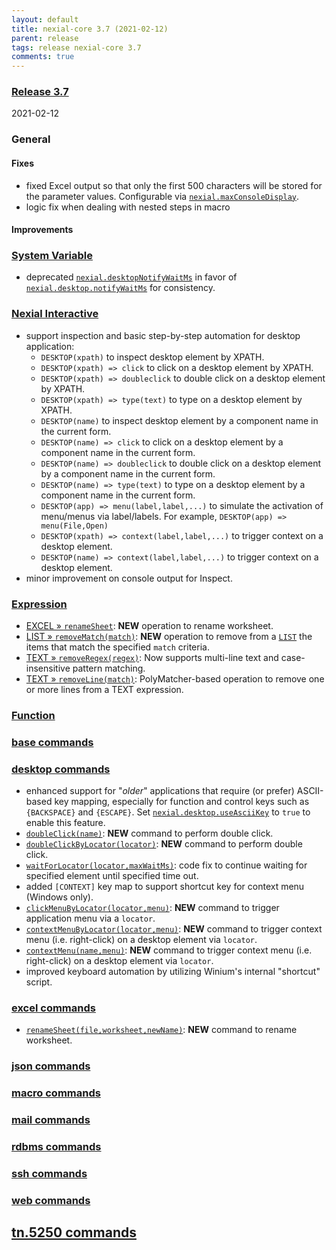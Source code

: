 ```yaml
---
layout: default
title: nexial-core 3.7 (2021-02-12)
parent: release
tags: release nexial-core 3.7
comments: true
---
```


### <a href="https://github.com/nexiality/nexial-core/releases/tag/nexial-core-v3.7_????" class="external-link" target="_nexial_link">Release 3.7</a>
2021-02-12


### General
#### Fixes
- fixed Excel output so that only the first 500 characters will be stored for the parameter values. 
  Configurable via [`nexial.maxConsoleDisplay`](../systemvars/index.html#nexial.maxConsoleDisplay).
- logic fix when dealing with nested steps in macro

#### Improvements


### [System Variable](../systemvars)
- deprecated [`nexial.desktopNotifyWaitMs`](../systemvars/content.html#nexial.desktopNotifyWaitMs) in favor of
  [`nexial.desktop.notifyWaitMs`](../systemvars/content.html#nexial.desktop.notifyWaitMs) for consistency.


### [Nexial Interactive](../interactive)
- support inspection and basic step-by-step automation for desktop application:
  - `DESKTOP(xpath)` to inspect desktop element by XPATH.
  - `DESKTOP(xpath) => click` to click on a desktop element by XPATH.
  - `DESKTOP(xpath) => doubleclick` to double click on a desktop element by XPATH.
  - `DESKTOP(xpath) => type(text)` to type on a desktop element by XPATH.
  - `DESKTOP(name)` to inspect desktop element by a component name in the current form.
  - `DESKTOP(name) => click` to click on a desktop element by a component name in the current form.
  - `DESKTOP(name) => doubleclick` to double click on a desktop element by a component name in the current form.
  - `DESKTOP(name) => type(text)` to type on a desktop element by a component name in the current form.
  - `DESKTOP(app) => menu(label,label,...)` to simulate the activation of menu/menus via label/labels. For example,
    `DESKTOP(app) => menu(File,Open)`
  - `DESKTOP(xpath) => context(label,label,...)` to trigger context on a desktop element.
  - `DESKTOP(name) => context(label,label,...)` to trigger context on a desktop element.
- minor improvement on console output for Inspect.


### [Expression](../expressions)
- [EXCEL &raquo; `renameSheet`](../expressions/EXCELexpression#renamesheetworksheetnewname): **NEW** operation to 
  rename worksheet.
- [LIST &raquo; `removeMatch(match)`](../expressions/LISTexpression#removematchmatch): **NEW** operation to remove from 
  a [`LIST`](../expressions/LISTexpression) the items that match the specified `match` criteria.
- [TEXT &raquo; `removeRegex(regex)`](../expressions/TEXTexpression#removeregexregexmultilinecasesensitive): Now 
  supports multi-line text and case-insensitive pattern matching.
- [TEXT &raquo; `removeLine(match)`](../expressions/TEXTexpression#removelinematch): PolyMatcher-based operation to 
  remove one or more lines from a TEXT expression.


### [Function](../functions)

 
### [base commands](../commands/base)


### [desktop commands](../commands/desktop)
- enhanced support for "_older_" applications that require (or prefer) ASCII-based key mapping, especially for function
  and control keys such as `{BACKSPACE}` and `{ESCAPE}`. Set 
  [`nexial.desktop.useAsciiKey`](../systemvars/index.html#nexial.destop.useAsciiKey) to `true` to enable this feature.
- [`doubleClick(name)`](../commands/desktop/doubleClick(name)): **NEW** command to perform double click.
- [`doubleClickByLocator(locator)`](../commands/desktop/doubleClickByLocator(locator)): **NEW** command to perform 
  double click.
- [`waitForLocator(locator,maxWaitMs)`](../commands/desktop/waitForLocator(locator,maxWaitMs)): code fix to continue 
  waiting for specified element until specified time out.
- added `[CONTEXT]` key map to support shortcut key for context menu (Windows only).
- [`clickMenuByLocator(locator,menu)`](../commands/desktop/clickMenuByLocator(locator,menu)): **NEW** command to trigger
  application menu via a `locator`.
- [`contextMenuByLocator(locator,menu)`](../commands/desktop/contextMenuByLocator(locator,menu)): **NEW** command to
  trigger context menu (i.e. right-click) on a desktop element via `locator`.
- [`contextMenu(name,menu)`](../commands/desktop/contextMenu(locator,menu)): **NEW** command to
  trigger context menu (i.e. right-click) on a desktop element via `locator`.
- improved keyboard automation by utilizing Winium's internal "shortcut" script.


### [excel commands](../commands/excel)
- [`renameSheet(file,worksheet,newName)`](../commands/excel/renameSheet(file,worksheet,newName)): **NEW** command to 
  rename worksheet.


### [json commands](../commands/json)


### [macro commands](../commands/macro)


### [mail commands](../commands/mail)


### [rdbms commands](../commands/rdbms)


### [ssh commands](../commands/ssh)


### [web commands](../commands/web)


## [tn.5250 commands](../commands/tn.5250)
